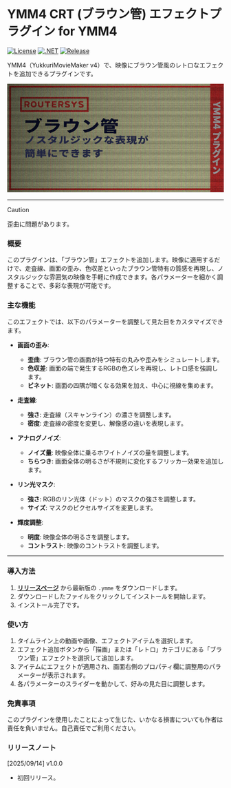 # YMM4 CRT (ブラウン管) エフェクトプラグイン for YMM4

[![License](https://img.shields.io/badge/license-MIT-blue.svg)](LICENSE)
[![.NET](https://img.shields.io/badge/.NET-9.0-purple.svg)](#)
[![Release](https://img.shields.io/github/v/release/routersys/YMM4-CRTEffect.svg)](https://github.com/routersys/YMM4-CRTEffect/releases)

YMM4（YukkuriMovieMaker v4）で、映像にブラウン管風のレトロなエフェクトを追加できるプラグインです。

![image](https://github.com/routersys/YMM4-CRT/blob/master/CRT.png)

---

> [!CAUTION]
> 歪曲に問題があります。

### 概要

このプラグインは、「ブラウン管」エフェクトを追加します。映像に適用するだけで、走査線、画面の歪み、色収差といったブラウン管特有の質感を再現し、ノスタルジックな雰囲気の映像を手軽に作成できます。各パラメーターを細かく調整することで、多彩な表現が可能です。

### 主な機能

このエフェクトでは、以下のパラメーターを調整して見た目をカスタマイズできます。

- **画面の歪み**:
    - **歪曲**: ブラウン管の画面が持つ特有の丸みや歪みをシミュレートします。
    - **色収差**: 画面の端で発生するRGBの色ズレを再現し、レトロ感を強調します。
    - **ビネット**: 画面の四隅が暗くなる効果を加え、中心に視線を集めます。

- **走査線**:
    - **強さ**: 走査線（スキャンライン）の濃さを調整します。
    - **密度**: 走査線の密度を変更し、解像感の違いを表現します。

- **アナログノイズ**:
    - **ノイズ量**: 映像全体に乗るホワイトノイズの量を調整します。
    - **ちらつき**: 画面全体の明るさが不規則に変化するフリッカー効果を追加します。

- **リン光マスク**:
    - **強さ**: RGBのリン光体（ドット）のマスクの強さを調整します。
    - **サイズ**: マスクのピクセルサイズを変更します。

- **輝度調整**:
    - **明度**: 映像全体の明るさを調整します。
    - **コントラスト**: 映像のコントラストを調整します。

---

### 導入方法

1. **[リリースページ](https://github.com/routersys/YMM4-CRT/releases)** から最新版の `.ymme` をダウンロードします。
2. ダウンロードしたファイルをクリックしてインストールを開始します。
3. インストール完了です。

### 使い方
1. タイムライン上の動画や画像、エフェクトアイテムを選択します。
2. エフェクト追加ボタンから「描画」または「レトロ」カテゴリにある「ブラウン管」エフェクトを選択して追加します。
3. アイテムにエフェクトが適用され、画面右側のプロパティ欄に調整用のパラメーターが表示されます。
4. 各パラメーターのスライダーを動かして、好みの見た目に調整します。

### 免責事項

このプラグインを使用したことによって生じた、いかなる損害についても作者は責任を負いません。自己責任でご利用ください。

### リリースノート
[2025/09/14] v1.0.0
- 初回リリース。

